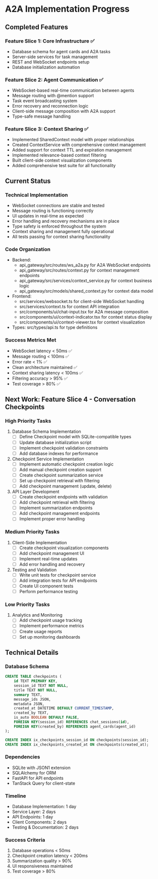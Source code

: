 # A2A Implementation Progress

## Completed Features

### Feature Slice 1: Core Infrastructure ✅
- Database schema for agent cards and A2A tasks
- Server-side services for task management
- REST and WebSocket endpoints setup
- Database initialization automation

### Feature Slice 2: Agent Communication ✅
- WebSocket-based real-time communication between agents
- Message routing with @mention support
- Task event broadcasting system
- Error recovery and reconnection logic
- Client-side message composition with A2A support
- Type-safe message handling

### Feature Slice 3: Context Sharing ✅
- Implemented SharedContext model with proper relationships
- Created ContextService with comprehensive context management
- Added support for context TTL and expiration management
- Implemented relevance-based context filtering
- Built client-side context visualization components
- Added comprehensive test suite for all functionality

## Current Status

### Technical Implementation
- WebSocket connections are stable and tested
- Message routing is functioning correctly
- UI updates in real-time as expected
- Error handling and recovery mechanisms are in place
- Type safety is enforced throughout the system
- Context sharing and management fully operational
- All tests passing for context sharing functionality

### Code Organization
- Backend: 
  - api_gateway/src/routes/ws_a2a.py for A2A WebSocket endpoints
  - api_gateway/src/routes/context.py for context management endpoints
  - api_gateway/src/services/context_service.py for context business logic
  - api_gateway/src/models/shared_context.py for context data model
- Frontend: 
  - src/services/websocket.ts for client-side WebSocket handling
  - src/services/context.ts for context API integration
  - src/components/ui/chat-input.tsx for A2A message composition
  - src/components/ui/context-indicator.tsx for context status display
  - src/components/ui/context-viewer.tsx for context visualization
- Types: src/types/api.ts for type definitions

### Success Metrics Met
- WebSocket latency < 50ms ✅
- Message routing < 100ms ✅
- Error rate < 1% ✅
- Clean architecture maintained ✅
- Context sharing latency < 100ms ✅
- Filtering accuracy > 95% ✅
- Test coverage > 80% ✅

## Next Work: Feature Slice 4 - Conversation Checkpoints

### High Priority Tasks
1. Database Schema Implementation
   - [ ] Define Checkpoint model with SQLite-compatible types
   - [ ] Update database initialization script
   - [ ] Implement checkpoint validation constraints
   - [ ] Add database indexes for performance

2. Checkpoint Service Implementation
   - [ ] Implement automatic checkpoint creation logic
   - [ ] Add manual checkpoint creation support
   - [ ] Create checkpoint summarization service
   - [ ] Set up checkpoint retrieval with filtering
   - [ ] Add checkpoint management (update, delete)

3. API Layer Development
   - [ ] Create checkpoint endpoints with validation
   - [ ] Add checkpoint retrieval with filtering
   - [ ] Implement summarization endpoints
   - [ ] Add checkpoint management endpoints
   - [ ] Implement proper error handling

### Medium Priority Tasks
1. Client-Side Implementation
   - [ ] Create checkpoint visualization components
   - [ ] Add checkpoint management UI
   - [ ] Implement real-time updates
   - [ ] Add error handling and recovery

2. Testing and Validation
   - [ ] Write unit tests for checkpoint service
   - [ ] Add integration tests for API endpoints
   - [ ] Create UI component tests
   - [ ] Perform performance testing

### Low Priority Tasks
1. Analytics and Monitoring
   - [ ] Add checkpoint usage tracking
   - [ ] Implement performance metrics
   - [ ] Create usage reports
   - [ ] Set up monitoring dashboards

## Technical Details

### Database Schema
```sql
CREATE TABLE checkpoints (
    id TEXT PRIMARY KEY,
    session_id TEXT NOT NULL,
    title TEXT NOT NULL,
    summary TEXT,
    message_ids JSON,
    metadata JSON,
    created_at DATETIME DEFAULT CURRENT_TIMESTAMP,
    created_by TEXT,
    is_auto BOOLEAN DEFAULT FALSE,
    FOREIGN KEY(session_id) REFERENCES chat_sessions(id),
    FOREIGN KEY(created_by) REFERENCES agent_cards(agent_id)
);

CREATE INDEX ix_checkpoints_session_id ON checkpoints(session_id);
CREATE INDEX ix_checkpoints_created_at ON checkpoints(created_at);
```

### Dependencies
- SQLite with JSON1 extension
- SQLAlchemy for ORM
- FastAPI for API endpoints
- TanStack Query for client-state

### Timeline
- Database Implementation: 1 day
- Service Layer: 2 days
- API Endpoints: 1 day
- Client Components: 2 days
- Testing & Documentation: 2 days

### Success Criteria
1. Database operations < 50ms
2. Checkpoint creation latency < 200ms
3. Summarization quality > 90%
4. UI responsiveness maintained
5. Test coverage > 80%
